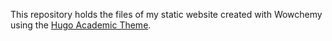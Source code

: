 This repository holds the files of my static website created with Wowchemy using the [Hugo Academic Theme](https://github.com/wowchemy/starter-hugo-academic).
